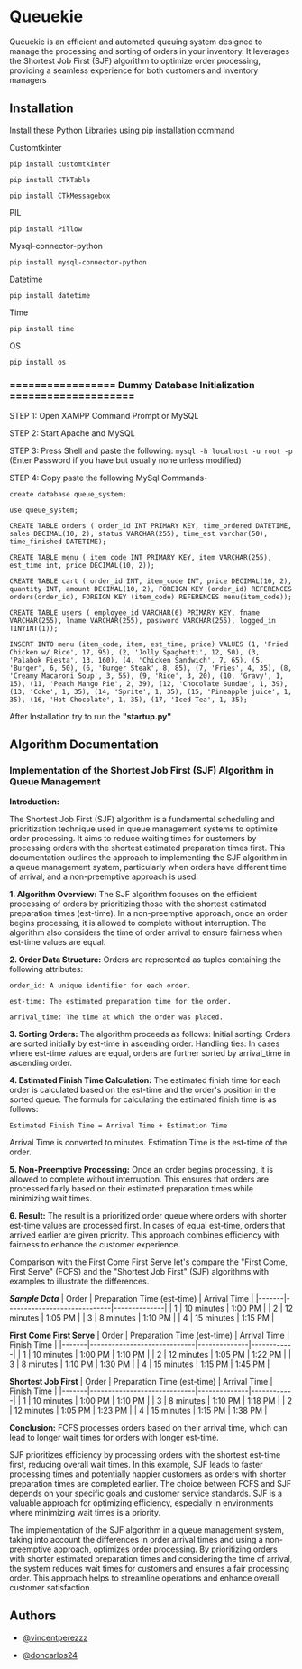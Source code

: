 
# Queuekie

Queuekie is an efficient and automated queuing system designed to manage the processing and sorting of orders in your inventory. It leverages the Shortest Job First (SJF) algorithm to optimize order processing, providing a seamless experience for both customers and inventory managers



## Installation

Install these Python Libraries
using pip installation command

Customtkinter	
```
pip install customtkinter

pip install CTkTable

pip install CTkMessagebox
```
PIL	
```
pip install Pillow
```
Mysql-connector-python
```
pip install mysql-connector-python
```
Datetime
```
pip install datetime
```
Time
```
pip install time
```
OS
```
pip install os
```
### ================= Dummy Database Initialization ====================

STEP 1: Open XAMPP Command Prompt or MySQL

STEP 2: Start Apache and MySQL

STEP 3: Press Shell and paste the following: ```mysql -h localhost -u root -p``` (Enter Password if you have but usually none unless modified)

STEP 4: Copy paste the following MySql Commands-
```MySQL
create database queue_system;
```
```
use queue_system;
```
```
CREATE TABLE orders ( order_id INT PRIMARY KEY, time_ordered DATETIME, sales DECIMAL(10, 2), status VARCHAR(255), time_est varchar(50), time_finished DATETIME);
```
```
CREATE TABLE menu ( item_code INT PRIMARY KEY, item VARCHAR(255), est_time int, price DECIMAL(10, 2));
```
```
CREATE TABLE cart ( order_id INT, item_code INT, price DECIMAL(10, 2), quantity INT, amount DECIMAL(10, 2), FOREIGN KEY (order_id) REFERENCES orders(order_id), FOREIGN KEY (item_code) REFERENCES menu(item_code));
```
```
CREATE TABLE users ( employee_id VARCHAR(6) PRIMARY KEY, fname VARCHAR(255), lname VARCHAR(255), password VARCHAR(255), logged_in TINYINT(1));
```
```
INSERT INTO menu (item_code, item, est_time, price) VALUES (1, 'Fried Chicken w/ Rice', 17, 95), (2, 'Jolly Spaghetti', 12, 50), (3, 'Palabok Fiesta', 13, 160), (4, 'Chicken Sandwich', 7, 65), (5, 'Burger', 6, 50), (6, 'Burger Steak', 8, 85), (7, 'Fries', 4, 35), (8, 'Creamy Macaroni Soup', 3, 55), (9, 'Rice', 3, 20), (10, 'Gravy', 1, 15), (11, 'Peach Mango Pie', 2, 39), (12, 'Chocolate Sundae', 1, 39), (13, 'Coke', 1, 35), (14, 'Sprite', 1, 35), (15, 'Pineapple juice', 1, 35), (16, 'Hot Chocolate', 1, 35), (17, 'Iced Tea', 1, 35);
```


After Installation try to run the **"startup.py"**


## Algorithm Documentation

### Implementation of the Shortest Job First (SJF) Algorithm in Queue Management
**Introduction:**

The Shortest Job First (SJF) algorithm is a fundamental scheduling and prioritization technique used in queue management systems to optimize order processing. It aims to reduce waiting times for customers by processing orders with the shortest estimated preparation times first. This documentation outlines the approach to implementing the SJF algorithm in a queue management system, particularly when orders have different time of arrival, and a non-preemptive approach is used.

**1. Algorithm Overview:**
The SJF algorithm focuses on the efficient processing of orders by prioritizing those with the shortest estimated preparation times (est-time). In a non-preemptive approach, once an order begins processing, it is allowed to complete without interruption. The algorithm also considers the time of order arrival to ensure fairness when est-time values are equal.

**2. Order Data Structure:**
Orders are represented as tuples containing the following attributes:
```
order_id: A unique identifier for each order.

est-time: The estimated preparation time for the order.

arrival_time: The time at which the order was placed.
```

**3. Sorting Orders:**
The algorithm proceeds as follows:
Initial sorting: Orders are sorted initially by est-time in ascending order.
Handling ties: In cases where est-time values are equal, orders are further sorted by arrival_time in ascending order.

**4. Estimated Finish Time Calculation:**
The estimated finish time for each order is calculated based on the est-time and the order's position in the sorted queue. The formula for calculating the estimated finish time is as follows:
```
Estimated Finish Time = Arrival Time + Estimation Time
```
Arrival Time is converted to minutes.
Estimation Time is the est-time of the order.

**5. Non-Preemptive Processing:**
Once an order begins processing, it is allowed to complete without interruption. This ensures that orders are processed fairly based on their estimated preparation times while minimizing wait times.

**6. Result:**
The result is a prioritized order queue where orders with shorter est-time values are processed first. In cases of equal est-time, orders that arrived earlier are given priority. This approach combines efficiency with fairness to enhance the customer experience.

Comparison with the First Come First Serve let's compare the "First Come, First Serve" (FCFS) and the "Shortest Job First" (SJF) algorithms with examples to illustrate the differences.

***Sample Data***
| Order | Preparation Time (est-time) | Arrival Time | 
|-------|-----------------------------|--------------|
| 1     | 10 minutes                  | 1:00 PM      | 
| 2     | 12 minutes                  | 1:05 PM      | 
| 3     | 8 minutes                   | 1:10 PM      | 
| 4     | 15 minutes                  | 1:15 PM      | 

**First Come First Serve**
| Order | Preparation Time (est-time) | Arrival Time | Finish Time |
|-------|-----------------------------|--------------|------------|
| 1     | 10 minutes                  | 1:00 PM      | 1:10 PM    |
| 2     | 12 minutes                  | 1:05 PM      | 1:22 PM    |
| 3     | 8 minutes                   | 1:10 PM      | 1:30 PM    |
| 4     | 15 minutes                  | 1:15 PM      | 1:45 PM    |

**Shortest Job First**
| Order | Preparation Time (est-time) | Arrival Time | Finish Time |
|-------|-----------------------------|--------------|------------|
| 1     | 10 minutes                  | 1:00 PM      | 1:10 PM    |
| 3     | 8 minutes                   | 1:10 PM      | 1:18 PM    |
| 2     | 12 minutes                  | 1:05 PM      | 1:23 PM    |
| 4     | 15 minutes                  | 1:15 PM      | 1:38 PM    |

**Conclusion:**
FCFS processes orders based on their arrival time, which can lead to longer wait times for orders with longer est-time.

SJF prioritizes efficiency by processing orders with the shortest est-time first, reducing overall wait times.
In this example, SJF leads to faster processing times and potentially happier customers as orders with shorter preparation times are completed earlier.
The choice between FCFS and SJF depends on your specific goals and customer service standards. SJF is a valuable approach for optimizing efficiency, especially in environments where minimizing wait times is a priority.

The implementation of the SJF algorithm in a queue management system, taking into account the differences in order arrival times and using a non-preemptive approach, optimizes order processing. By prioritizing orders with shorter estimated preparation times and considering the time of arrival, the system reduces wait times for customers and ensures a fair processing order. This approach helps to streamline operations and enhance overall customer satisfaction.


## Authors

- [@vincentperezzz](https://github.com/vincentperezzz)

- [@doncarlos24](https://github.com/doncarlos24)
